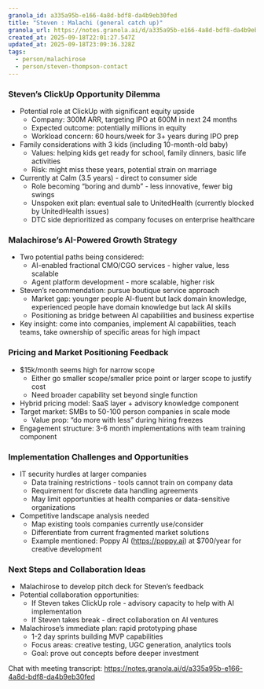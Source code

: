 ```yaml
---
granola_id: a335a95b-e166-4a8d-bdf8-da4b9eb30fed
title: "Steven : Malachi (general catch up)"
granola_url: https://notes.granola.ai/d/a335a95b-e166-4a8d-bdf8-da4b9eb30fed
created_at: 2025-09-18T22:01:27.547Z
updated_at: 2025-09-18T23:09:36.328Z
tags:
  - person/malachirose
  - person/steven-thompson-contact
---
```


### Steven’s ClickUp Opportunity Dilemma

- Potential role at ClickUp with significant equity upside
  - Company: 300M ARR, targeting IPO at 600M in next 24 months
  - Expected outcome: potentially millions in equity
  - Workload concern: 60 hours/week for 3+ years during IPO prep
- Family considerations with 3 kids (including 10-month-old baby)
  - Values: helping kids get ready for school, family dinners, basic life activities
  - Risk: might miss these years, potential strain on marriage
- Currently at Calm (3.5 years) - direct to consumer side
  - Role becoming “boring and dumb” - less innovative, fewer big swings
  - Unspoken exit plan: eventual sale to UnitedHealth (currently blocked by UnitedHealth issues)
  - DTC side deprioritized as company focuses on enterprise healthcare

### Malachirose’s AI-Powered Growth Strategy

- Two potential paths being considered:
  - AI-enabled fractional CMO/CGO services - higher value, less scalable
  - Agent platform development - more scalable, higher risk
- Steven’s recommendation: pursue boutique service approach
  - Market gap: younger people AI-fluent but lack domain knowledge, experienced people have domain knowledge but lack AI skills
  - Positioning as bridge between AI capabilities and business expertise
- Key insight: come into companies, implement AI capabilities, teach teams, take ownership of specific areas for high impact

### Pricing and Market Positioning Feedback

- $15k/month seems high for narrow scope
  - Either go smaller scope/smaller price point or larger scope to justify cost
  - Need broader capability set beyond single function
- Hybrid pricing model: SaaS layer + advisory knowledge component
- Target market: SMBs to 50-100 person companies in scale mode
  - Value prop: “do more with less” during hiring freezes
- Engagement structure: 3-6 month implementations with team training component

### Implementation Challenges and Opportunities

- IT security hurdles at larger companies
  - Data training restrictions - tools cannot train on company data
  - Requirement for discrete data handling agreements
  - May limit opportunities at health companies or data-sensitive organizations
- Competitive landscape analysis needed
  - Map existing tools companies currently use/consider
  - Differentiate from current fragmented market solutions
  - Example mentioned: Poppy AI (https://poppy.ai) at $700/year for creative development

### Next Steps and Collaboration Ideas

- Malachirose to develop pitch deck for Steven’s feedback
- Potential collaboration opportunities:
  - If Steven takes ClickUp role - advisory capacity to help with AI implementation
  - If Steven takes break - direct collaboration on AI ventures
- Malachirose’s immediate plan: rapid prototyping phase
  - 1-2 day sprints building MVP capabilities
  - Focus areas: creative testing, UGC generation, analytics tools
  - Goal: prove out concepts before deeper investment

Chat with meeting transcript: https://notes.granola.ai/d/a335a95b-e166-4a8d-bdf8-da4b9eb30fed

